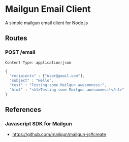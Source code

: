 # Mailgun Email Client
A simple mailgun email client for Node.js

## Routes
### POST /email
```javascript
Content-Type: application/json

{
  "recipients" : ["user@gmail.com"],
  "subject" : "Hello",
  "text" : "Testing some Mailgun awesomness!",
  "html" : "<h1>Testing some Mailgun awesomness!</h1>"
}
```

## References
### Javascript SDK for Mailgun
- https://github.com/mailgun/mailgun-js#create